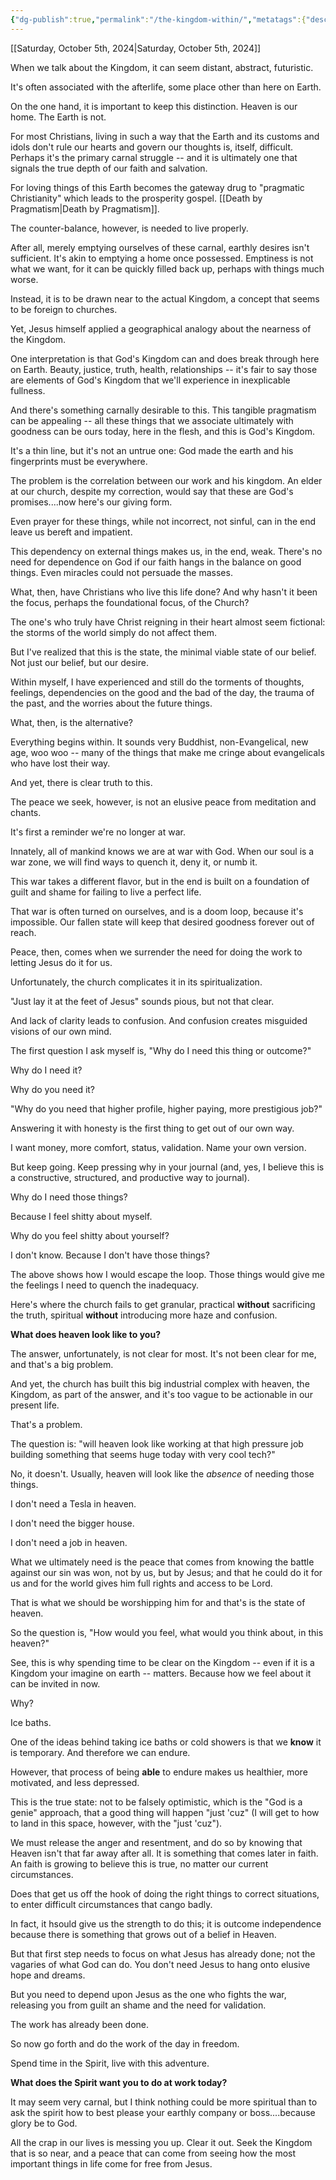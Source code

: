 ```yaml
---
{"dg-publish":true,"permalink":"/the-kingdom-within/","metatags":{"description":"some description","og:image":"https://example.com/someimage.png","og:title":null,"og:description":null,"twitter:card":"summary_large_image","twitter:image":null,"twitter:title":null,"twitter:description":null,"twitter:creator":"@JonahXJeremiah","twitter:site":"@JonahXJeremiah"},"created":"2024-10-05T08:38:49.113-07:00","updated":"2024-10-05T09:24:54.068-07:00"}
---
```



[[Saturday, October 5th, 2024\|Saturday, October 5th, 2024]]

When we talk about the Kingdom, it can seem distant, abstract, futuristic.

It's often associated with the afterlife, some place other than here on Earth.

On the one hand, it is important to keep this distinction. Heaven is our home.  The Earth is not.

For most Christians, living in such a way that the Earth and its customs and idols don't rule our hearts and govern our thoughts is, itself, difficult.  Perhaps it's the primary carnal struggle -- and it is ultimately one that signals the true depth of our faith and salvation.

For loving things of this Earth becomes the gateway drug to "pragmatic Christianity" which leads to the prosperity gospel.  [[Death by Pragmatism\|Death by Pragmatism]].

The counter-balance, however, is needed to live properly. 

After all, merely emptying ourselves of these carnal, earthly desires isn't sufficient.  It's akin to emptying a home once possessed.  Emptiness is not what we want, for it can be quickly filled back up, perhaps with things much worse.

Instead, it is to be drawn near to the actual Kingdom, a concept that seems to be foreign to churches.

Yet, Jesus himself applied a geographical analogy about the nearness of the Kingdom.

One interpretation is that God's Kingdom can and does break through here on Earth.  Beauty, justice, truth, health, relationships -- it's fair to say those are elements of God's Kingdom that we'll experience in inexplicable fullness.

And there's something carnally desirable to this.  This tangible pragmatism can be appealing -- all these things that we associate ultimately with goodness can be ours today, here in the flesh, and this is God's Kingdom.

It's a thin line, but it's not an untrue one: God made the earth and his fingerprints must be everywhere.

The problem is the correlation between our work and his kingdom.  An elder at our church, despite my correction, would say that these are God's promises....now here's our giving form.

Even prayer for these things, while not incorrect, not sinful, can in the end leave us bereft and impatient.

This dependency on external things makes us, in the end, weak.  There's no need for dependence on God if our faith hangs in the balance on good things.  Even miracles could not persuade the masses.

What, then, have Christians who live this life done?  And why hasn't it been the focus, perhaps the foundational focus, of the Church?

The one's who truly have Christ reigning in their heart almost seem fictional: the storms of the world simply do not affect them.

But I've realized that this is the state, the minimal viable state of our belief. Not just our belief, but our desire.

Within myself, I have experienced and still do the torments of thoughts, feelings, dependencies on the good and the bad of the day, the trauma of the past, and the worries about the future things.

What, then, is the alternative?

Everything begins within.  It sounds very Buddhist, non-Evangelical, new age, woo woo -- many of the things that make me cringe about evangelicals who have lost their way.

And yet, there is clear truth to this.

The peace we seek, however, is not an elusive peace from meditation and chants.

It's first a reminder we're no longer at war.

Innately, all of mankind knows we are at war with God.  When our soul is a war zone, we will find ways to quench it, deny it, or numb it.

This war takes a different flavor, but in the end is built on a foundation of guilt and shame for failing to live a perfect life.

That war is often turned on ourselves, and is a doom loop, because it's impossible.  Our fallen state will keep that desired goodness forever out of reach.

Peace, then, comes when we surrender the need for doing the work to letting Jesus do it for us.

Unfortunately, the church complicates it in its spiritualization.

"Just lay it at the feet of Jesus" sounds pious, but not that clear.

And lack of clarity leads to confusion. And confusion creates misguided visions of our own mind.

The first question I ask myself is, "Why do I need this thing or outcome?"

Why do I need it?

Why do you need it?

"Why do you need that higher profile, higher paying, more prestigious job?"

Answering it with honesty is the first thing to get out of our own way.

I want money, more comfort, status, validation.  Name your own version.

But keep going.  Keep pressing why in your journal (and, yes, I believe this is a constructive, structured, and productive way to journal).

Why do I need those things?

Because I feel shitty about myself.

Why do you feel shitty about yourself?

I don't know.  Because I don't have those things?

The above shows how I would escape the loop.  Those things would give me the feelings I need to quench the inadequacy.

Here's where the church fails to get granular, practical **without** sacrificing the truth, spiritual **without** introducing more haze and confusion.

**What does heaven look like to you?**

The answer, unfortunately, is not clear for most.  It's not been clear for me, and that's a big problem.

And yet, the church has built this big industrial complex with heaven, the Kingdom, as part of the answer, and it's too vague to be actionable in our present life.

That's a problem.

The question is: "will heaven look like working at that high pressure job building something that seems huge today with very cool tech?"

No, it doesn't. Usually, heaven will look like the *absence* of needing those things.

I don't need a Tesla in heaven.

I don't need the bigger house.

I don't need a job in heaven.

What we ultimately need is the peace that comes from knowing the battle against our sin was won, not by us, but by Jesus; and that he could do it for us and for the world gives him full rights and access to be Lord.

That is what we should be worshipping him for and that's is the state of heaven.

So the question is, "How would you feel, what would you think about, in this heaven?"

See, this is why spending time to be clear on the Kingdom -- even if it is a Kingdom your imagine on earth -- matters.  Because how we feel about it can be invited in now.

Why?

Ice baths.

One of the ideas behind taking ice baths or cold showers is that we **know** it is temporary.  And therefore we can endure.

However, that process of being **able** to endure makes us healthier, more motivated, and less depressed.

This is the true state: not to be falsely optimistic, which is the "God is a genie" approach, that a good thing will happen "just 'cuz" (I will get to how to land in this space, however, with the "just 'cuz").

We must release the anger and resentment, and do so by knowing that Heaven isn't that far away after all.  It is something that comes later in faith.  An faith is growing to believe this is true, no matter our current circumstances.

Does that get us off the hook of doing the right things to correct situations, to enter difficult circumstances that cango badly.

In fact, it hsould give us the strength to do this; it is outcome independence because there is something that grows out of a belief in Heaven.

But that first step needs to focus on what Jesus has already done; not the vagaries of what God can do.  You don't need Jesus to hang onto elusive hope and dreams.

But you need to depend upon Jesus as the one who fights the war, releasing you from guilt an shame and the need for validation.

The work has already been done.

So now go forth and do the work of the day in freedom.

Spend time in the Spirit, live with this adventure.

**What does the Spirit want you to do at work today?**

It may seem very carnal, but I think nothing could be more spiritual than to ask the spirit how to best please your earthly company or boss....because glory be to God.

All the crap in our lives is messing you up.  Clear it out.  Seek the Kingdom that is so near, and a peace that can come from seeing how the most important things in life come for free from Jesus.

